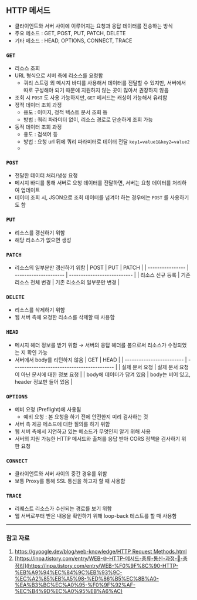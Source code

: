 ## HTTP 메서드

- 클라이언트와 서버 사이에 이루어지는 요청과 응답 데이터를 전송하는 방식
- 주요 메소드 : GET, POST, PUT, PATCH, DELETE
- 기타 메소드 : HEAD, OPTIONS, CONNECT, TRACE

### `GET`

- 리소스 조회
- URL 형식으로 서버 측에 리소스를 요청함
  - 쿼리 스트링 외 메시지 바디를 사용해서 데이터를 전달할 수 있지만, 서버에서 따로 구성해야 되기 때문에 지원하지 않는 곳이 많아서 권장하지 않음
- 조회 시 `POST` 도 사용 가능하지만, `GET` 메서드는 캐싱이 가능해서 유리함
- 정적 데이터 조회 과정
  - 용도 : 이미지, 정적 텍스트 문서 조회 등
  - 방법 : 쿼리 파라미터 없이, 리소스 경로로 단순하게 조회 가능
- 동적 데이터 조회 과정
  - 용도 : 검색어 등
  - 방법 : 요청 url 뒤에 쿼리 파라미터로 데이터 전달 `key1=value1&key2=value2`
  -

### `POST`

- 전달한 데이터 처리/생성 요청
- 메시지 바디를 통해 서버로 요청 데이터를 전달하면, 서버는 요청 데이터를 처리하여 업데이트
- 데이터 조회 시, JSON으로 조회 데이터를 넘겨야 하는 경우에는 `POST` 를 사용하기도 함

### `PUT`

- 리소스를 갱신하기 위함
- 해당 리소스가 없으면 생성

### `PATCH`

- 리소스의 일부분만 갱신하기 위함
  | POST             | PUT                   | PATCH                       |
  | ---------------- | --------------------- | --------------------------- |
  | 리소스 신규 등록 | 기존 리소스 전체 변경 | 기존 리소스의 일부분만 변경 |

### `DELETE`

- 리소스를 삭제하기 위함
- 웹 서버 측에 요청한 리소스를 삭제할 때 사용함

### `HEAD`

- 메시지 헤더 정보를 받기 위함 → 서버의 응답 헤더를 봄으로써 리소스가 수정되었는 지 확인 가능
- 서버에서 body를 리턴하지 않음
  | GET                       | HEAD                                        |
  | ------------------------- | ------------------------------------------- |
  | 실제 문서 요청            | 실제 문서 요청이 아닌 문서에 대한 정보 요청 |
  | body에 데이터가 담겨 있음 | body는 비어 있고, header 정보만 들어 있음   |

### `OPTIONS`

- 예비 요청 (Preflight)에 사용됨
  - 예비 요청 : 본 요청을 하기 전에 안전한지 미리 검사하는 것
- 서버 측 제공 메소드에 대한 질의를 하기 위함
- 웹 서버 측에서 지언하고 있는 메소드가 무엇인지 알기 위해 사용
- 서버의 지원 가능한 HTTP 메서드와 출처를 응답 받아 CORS 정책을 검사하기 위한 요청

### `CONNECT`

- 클라이언트와 서버 사이의 중간 경유를 위함
- 보통 Proxy를 통해 SSL 통신을 하고자 할 때 사용함

### `TRACE`

- 리퀘스트 리소스가 수신되는 경로를 보기 위함
- 웹 서버로부터 받은 내용을 확인하기 위해 loop-back 테스트를 할 때 사용함

---

### 참고 자료

1. [https://gyoogle.dev/blog/web-knowledge/HTTP Request Methods.html](https://gyoogle.dev/blog/web-knowledge/HTTP%20Request%20Methods.html)
2. [https://inpa.tistory.com/entry/WEB-🌐-HTTP-메서드-종류-통신-과정-💯-총정리](https://inpa.tistory.com/entry/WEB-%F0%9F%8C%90-HTTP-%EB%A9%94%EC%84%9C%EB%93%9C-%EC%A2%85%EB%A5%98-%ED%86%B5%EC%8B%A0-%EA%B3%BC%EC%A0%95-%F0%9F%92%AF-%EC%B4%9D%EC%A0%95%EB%A6%AC)

